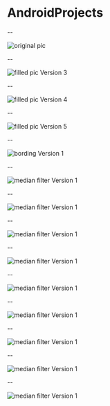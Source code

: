 # AndroidProjects

-- 

![original pic](Screenshot_20160902-195533.png)



-- 

![filled pic Version 3 ](Screenshot_20160902-195617.png)

-- 

![filled pic Version 4 ](Screenshot_20160902-195623.png)

-- 

![filled pic Version 5 ](Screenshot_20160902-195636.png)

-- 

![bording Version 1 ](Screenshot_20160902-195655.png)

-- 

![median filter Version 1 ](LearnChineseCharacter/Screenshot_1485157751.png)

-- 

![median filter Version 1 ](LearnChineseCharacter/Screenshot_1485157757.png)

--

![median filter Version 1 ](LearnChineseCharacter/Screenshot_1485157770.png)

--

![median filter Version 1 ](LearnChineseCharacter/Screenshot_1485157787.png)

--

![median filter Version 1 ](LearnChineseCharacter/Screenshot_1485157812.png)

--

![median filter Version 1 ](LearnChineseCharacter/Screenshot_1485157818.png)

--

![median filter Version 1 ](LearnChineseCharacter/Screenshot_1485157832.png)

--

![median filter Version 1 ](LearnChineseCharacter/Screenshot_1485159370.png)

--

![median filter Version 1 ](LearnChineseCharacter/Screenshot_1485159507.png)



